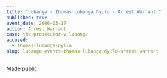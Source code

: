 ```yaml
---
title: "Lubanga - Thomas Lubanga Dyilo - Arrest Warrant "
published: true
event_date: 2006-03-17
action: Arrest Warrant
case: the-prosecutor-v-lubanga
accused:
  - thomas-lubanga-dyilo
slug: lubanga-events-thomas-lubanga-dyilo-arrest-warrant
---
```


[Made public](http://www.icc-cpi.int/iccdocs/doc/doc236258.pdf)

